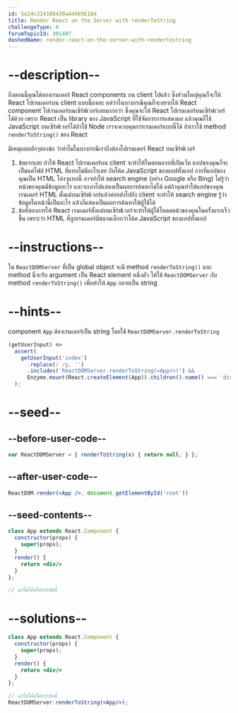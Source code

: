 ```yaml
---
id: 5a24c314108439a4d403618d
title: Render React on the Server with renderToString
challengeType: 6
forumTopicId: 301407
dashedName: render-react-on-the-server-with-rendertostring
---
```


# --description--

ถึงตอนนี้คุณได้ลองเรนเดอร์ React components บน client ไปแล้ว ซึ่งส่วนใหญ่คุณก็จะให้ React ไปเรนเดอร์บน client แบบนี้แหละ
แต่ว่าในบางกรณีคุณก็จะอยากให้ React component ไปเรนเดอร์บนเซิร์ฟเวอร์เลยมากกว่า 
ซึ่งคุณจะให้ React ไปเรนเดอร์บนเซิร์ฟเวอร์ได้ด้วย เพราะ React เป็น library ของ JavaScript ที่ใช้จัดการการแสดงผล แล้วคุณก็ใช้ JavaScript บนเซิร์ฟเวอร์ได้ถ้าใช้ Node
เราจะควบคุมการเรนเดอร์แบบนี้ได้ ถ้าเราใช้ method `renderToString()` ของ React

มีเหตุผลหลักๆสองข้อ ว่าทำไมในบางกรณีเราถึงต้องไปเรนเดอร์ React บนเซิร์ฟเวอร์

1. ข้อแรกเลย ถ้าให้ React ไปเรนเดอร์บน client จะทำให้ในตอนแรกที่เปิดเว็บ แอปของคุณก็จะเป็นแค่ไฟล์ HTML ที่แทบไม่มีอะไรเลย กับโค้ด JavaScript ของแอปทั้งแอป การที่แอปของคุณเป็น HTML โล่งๆแบบนี้ อาจทำให้ search engine (อย่าง Google หรือ Bing) ไม่รู้ว่าหน้าของคุณมีข้อมูลอะไร และจะเอาไปแสดงเป็นผลการค้นหาไม่ได้
แต่ถ้าคุณทำให้แอปของคุณเรนเดอร์ HTML ตั้งแต่บนเซิร์ฟเวอร์แล้วค่อยส่งไปยัง client จะทำให้ search engine รู้ว่าข้อมูลในหน้านี้เป็นอะไร แล้วก็แสดงเป็นผลการค้นหาให้ผู้ใช้ได้ 
2. ข้อที่สองการให้ React เรนเดอร์ตั้งแต่บนเซิร์ฟเวอร์จะทำให้ผู้ใช้โหลดหน้าของคุณในครั้งแรกเร็วขึ้น เพราะว่า HTML ที่ถูกเรนเดอร์มีขนาดเล็กกว่าโค้ด JavaScript ของแอปทั้งแอป

# --instructions--

ใน `ReactDOMServer` ที่เป็น global object จะมี method `renderToString()` และ method นี่จะรับ argument เป็น React element หนึ่งตัว
ให้ใช้ `ReactDOMServer` กับ method `renderToString()` เพื่อทำให้ `App` กลายเป็น string

# --hints--

component `App` ต้องเรนเดอร์เป็น string โดยใช้ `ReactDOMServer.renderToString`

```js
(getUserInput) =>
  assert(
    getUserInput('index')
      .replace(/ /g, '')
      .includes('ReactDOMServer.renderToString(<App/>)') &&
      Enzyme.mount(React.createElement(App)).children().name() === 'div'
  );
```

# --seed--

## --before-user-code--

```jsx
var ReactDOMServer = { renderToString(x) { return null; } };
```

## --after-user-code--

```jsx
ReactDOM.render(<App />, document.getElementById('root'))
```

## --seed-contents--

```jsx
class App extends React.Component {
  constructor(props) {
    super(props);
  }
  render() {
    return <div/>
  }
};

// แก้ไขโค้ดใต้บรรทัดนี้
```

# --solutions--

```jsx
class App extends React.Component {
  constructor(props) {
    super(props);
  }
  render() {
    return <div/>
  }
};

// แก้ไขโค้ดใต้บรรทัดนี้
ReactDOMServer.renderToString(<App/>);
```
